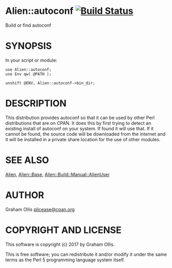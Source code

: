 # Alien::autoconf [![Build Status](https://secure.travis-ci.org/plicease/Alien-autoconf.png)](http://travis-ci.org/plicease/Alien-autoconf)

Build or find autoconf

# SYNOPSIS

In your script or module:

    use Alien::autoconf;
    use Env qw( @PATH );
    
    unshift @ENV, Alien::autoconf->bin_dir;

# DESCRIPTION

This distribution provides autoconf so that it can be used by other 
Perl distributions that are on CPAN.  It does this by first trying to 
detect an existing install of autoconf on your system.  If found it 
will use that.  If it cannot be found, the source code will be downloaded
from the internet and it will be installed in a private share location
for the use of other modules.

# SEE ALSO

[Alien](https://metacpan.org/pod/Alien), [Alien::Base](https://metacpan.org/pod/Alien::Base), [Alien::Build::Manual::AlienUser](https://metacpan.org/pod/Alien::Build::Manual::AlienUser)

# AUTHOR

Graham Ollis <plicease@cpan.org>

# COPYRIGHT AND LICENSE

This software is copyright (c) 2017 by Graham Ollis.

This is free software; you can redistribute it and/or modify it under
the same terms as the Perl 5 programming language system itself.
